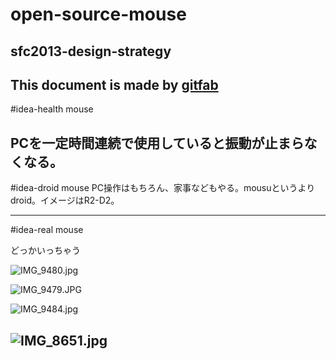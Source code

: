 # open-source-mouse
## sfc2013-design-strategy   
This document is made by [gitfab](http://gitfab.org)
---
#idea-health mouse

PCを一定時間連続で使用していると振動が止まらなくなる。
---
#idea-droid mouse
PC操作はもちろん、家事などもやる。mousuというよりdroid。イメージはR2-D2。

---
#idea-real mouse

どっかいっちゃう

![IMG_9480.jpg](https://raw.github.com/takerock/open-source-mouse/master/gitfab/resources/IMG_9480.jpg)

![IMG_9479.JPG](https://raw.github.com/takerock/open-source-mouse/master/gitfab/resources/IMG_9479.JPG)

![IMG_9484.jpg](https://raw.github.com/takerock/open-source-mouse/master/gitfab/resources/IMG_9484.jpg)

![IMG_8651.jpg](https://raw.github.com/takerock/open-source-mouse/master/gitfab/resources/IMG_8651.jpg)
---
